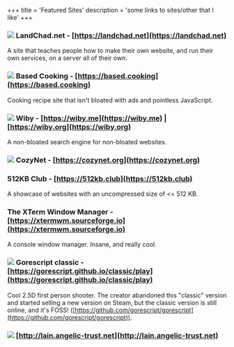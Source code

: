 +++
title = 'Featured Sites'
description = 'some links to sites/other that I like'
+++

### [![](/buttons/landchad.net.gif)](https://landchad.net) LandChad.net - [https://landchad.net](https://landchad.net)

A site that teaches people how to make their own website, and run their own
services, on a server all of their own.

### [![](/buttons/based.cooking.gif)](https://based.cooking) Based Cooking - [https://based.cooking](https://based.cooking)

Cooking recipe site that isn't bloated with ads and pointless JavaScript.

### [![](/buttons/wiby.me.gif)](https://wiby.me) Wiby - [https://wiby.me](https://wiby.me) | [https://wiby.org](https://wiby.org)

A non-bloated search engine for non-bloated websites.

### [![](/buttons/cozynet.org.gif)](https://cozynet.org) CozyNet - [https://cozynet.org](https://cozynet.org)

### 512KB Club - [https://512kb.club](https://512kb.club)

A showcase of websites with an uncompressed size of <= 512 KB.

### The XTerm Window Manager - [https://xtermwm.sourceforge.io](https://xtermwm.sourceforge.io)

A console window manager. Insane, and really cool.

### [![](/buttons/gorescript.github.io.gif)](https://gorescript.github.io/classic/play) Gorescript classic - [https://gorescript.github.io/classic/play](https://gorescript.github.io/classic/play)

Cool 2.5D first person shooter. The creator abandoned this "classic" version and
started selling a new version on Steam, but the classic version is still online,
and it's FOSS!
([https://github.com/gorescript/gorescript](https://github.com/gorescript/gorescript)).

### [![](/buttons/lain.angelic-trust.net.gif)](https://lain.angelic-trust.net) [http://lain.angelic-trust.net](http://lain.angelic-trust.net)
